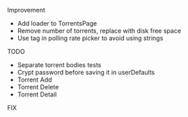Improvement

-	Add loader to TorrentsPage
-	Remove number of torrents, replace with disk free space
-	Use tag in polling rate picker to avoid using strings

TODO

-	Separate torrent bodies tests
-	Crypt password before saving it in userDefaults
-	Torrent Add
-	Torrent Delete
-	Torrent Detail

FIX
